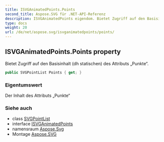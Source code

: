 ```yaml
---
title: ISVGAnimatedPoints.Points
second_title: Aspose.SVG für .NET-API-Referenz
description: ISVGAnimatedPoints eigendom. Bietet Zugriff auf den Basisinhalt dh statischen des Attributs Punkte.
type: docs
weight: 20
url: /de/net/aspose.svg/isvganimatedpoints/points/
---
```

## ISVGAnimatedPoints.Points property

Bietet Zugriff auf den Basisinhalt (dh statischen) des Attributs „Punkte“.

```csharp
public SVGPointList Points { get; }
```

### Eigentumswert

Der Inhalt des Attributs „Punkte“

### Siehe auch

* class [SVGPointList](../../../aspose.svg.datatypes/svgpointlist/)
* interface [ISVGAnimatedPoints](../)
* namensraum [Aspose.Svg](../../isvganimatedpoints/)
* Montage [Aspose.SVG](../../../)


